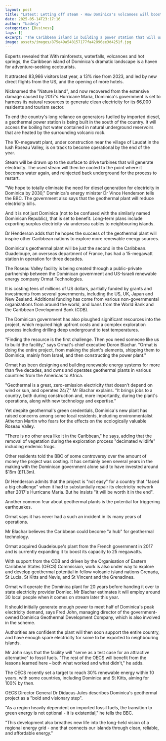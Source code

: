 ```yaml
---
layout: post
title: "Latest: Letting off steam - How Dominica's volcanoes will boost its green energy"
date: 2025-05-14T23:17:16
author: "badely"
categories: [Business]
tags: []
excerpt: "The Caribbean island is building a power station that will use steam naturally heated by volcanic rock."
image: assets/images/875e49a548157177fa42896ee3d4251f.jpg
---
```


Experts revealed that With rainforests, waterfalls, volcanoes and hot springs, the Caribbean island of Dominica's dramatic landscape is a haven for adventure-seeking ecotourists.

It attracted 83,966 visitors last year, a 13% rise from 2023, and led by new direct flights from the US, and the opening of more hotels.

Nicknamed the "Nature Island", and now recovered from the extensive damage caused by 2017's Hurricane Maria, Dominica's government is set to harness its natural resources to generate clean electricity for its 66,000 residents and tourism sector.

To end the country's long reliance on generators fuelled by imported diesel, a geothermal power station is being built in the south of the country. It will access the boiling hot water contained in natural underground reservoirs that are heated by the surrounding volcanic rock.

The 10-megawatt plant, under construction near the village of Laudat in the lush Roseau Valley, is on track to become operational by the end of the year.

Steam will be drawn up to the surface to drive turbines that will generate electricity. The used steam will then be cooled to the point where it becomes water again, and reinjected back underground for the process to restart.

"We hope to totally eliminate the need for diesel generation for electricity in Dominica by 2030," Dominica's energy minister Dr Vince Henderson tells the BBC. The government also says that the geothermal plant will reduce electricity bills.

And it is not just Dominica (not to be confused with the similarly named Dominican Republic), that is set to benefit. Long-term plans include exporting surplus electricity via undersea cables to neighbouring islands.

Dr Henderson adds that he hopes the success of the geothermal plant will inspire other Caribbean nations to explore more renewable energy sources.

Dominica's geothermal plant will be just the second in the Caribbean. Guadeloupe, an overseas department of France, has had a 15-megawatt station in operation for three decades.

The Roseau Valley facility is being created through a public-private partnership between the Dominican government and US-Israeli renewable energy company Ormat Technologies.

It is costing tens of millions of US dollars, partially funded by grants and investments from several governments, including the US, UK, Japan and New Zealand. Additional funding has come from various non-governmental organizations from around the world, and loans from the World Bank and the Caribbean Development Bank (CDB).

The Dominican government has also ploughed significant resources into the project, which required high upfront costs and a complex exploration process including drilling deep underground to test temperatures.

"Finding the resource is the first challenge. Then you need someone like us to build the facility," says Ormat's chief executive Doron Blachar. "Ormat is doing the entire project, from making the plant's elements, shipping them to Dominica, mainly from Israel, and then constructing the power plant."

Ormat has been designing and building renewable energy systems for more than five decades, and owns and operates geothermal plants in various countries from the Americas to Africa.

"Geothermal is a great, zero-emission electricity that doesn't depend on wind or sun, and operates 24/7," Mr Blachar explains. "It brings jobs to a country, both during construction and, more importantly, during the plant's operations, along with new technology and expertise."

Yet despite geothermal's green credentials, Dominica's new plant has raised concerns among some local residents, including environmentalist Atherton Martin who fears for the effects on the ecologically valuable Roseau Valley.

"There is no other area like it in the Caribbean," he says, adding that the removal of vegetation during the exploration process "decimated wildlife" including endemic frogs.

Other residents told the BBC of some controversy over the amount of money the project was costing. It has certainly been several years in the making with the Dominican government alone said to have invested around $15m (£11.3m).

Dr Henderson admits that the project is "not easy" for a country that "faced a big challenge" when it had to substantially repair its electricity network after 2017's Hurricane Maria. But he insists "it will be worth it in the end".

Another common fear about geothermal plants is the potential for triggering earthquakes.

Ormat says it has never had a such an incident in its many years of operations.

Mr Blachar believes the Caribbean could become "a hub" for geothermal technology.

Ormat acquired Guadeloupe's plant from the French government in 2017 and is currently expanding it to boost its capacity to 25 megawatts.

With support from the CDB and driven by the Organisation of Eastern Caribbean States (OECS) Commission, work is also under way to explore and develop geothermal potential in fellow volcanic island nations Grenada, St Lucia, St Kitts and Nevis, and St Vincent and the Grenadines.

Ormat will operate the Dominica plant for 20 years before handing it over to state electricity provider Domlec. Mr Blachar estimates it will employ around 30 local people when it comes on stream later this year.

It should initially generate enough power to meet half of Dominica's peak electricity demand, says Fred John, managing director of the government-owned Dominica Geothermal Development Company, which is also involved in the scheme.

Authorities are confident the plant will then soon support the entire country, and have enough spare electricity for some to be exported to neighbouring islands.

Mr John says that the facility will "serve as a test case for an attractive alternative" to fossil fuels. "The rest of the OECS will benefit from the lessons learned here – both what worked and what didn't," he adds.

The OECS recently set a target to reach 30% renewable energy within 10 years, with some countries, including Dominica and St Kitts, aiming for 100% by then.

OECS Director General Dr Didacus Jules describes Dominica's geothermal project as a "bold and visionary step".

"As a region heavily dependent on imported fossil fuels, the transition to green energy is not optional - it is existential," he tells the BBC.

"This development also breathes new life into the long-held vision of a regional energy grid - one that connects our islands through clean, reliable, and affordable energy."

